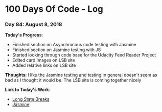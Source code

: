 # 100 Days Of Code - Log

### Day 84: August 8, 2018

**Today's Progress**: 
* Finished section on Asynchronous code testing with Jasmine
* Finished section on Jasmine testing with JS
* Started looking through code base for the Udacity Feed Reader Project
* Edited card images on LSB site
* Added relative links on LSB site

**Thoughts:** 
I like the Jasmine testing and testing in general doesn't seem as bad as I thought it would be.  The LSB site is coming together nicely

**Link  to Today's Work**:
* [Long State Breaks](https://js-goose.github.io/long-state-breaks/)
* [Jasmine](https://github.com/jasmine/jasmine.github.io)
